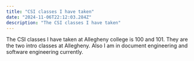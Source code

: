```yaml
---
title: "CSI classes I have taken"
date: "2024-11-06T22:12:03.284Z"
description: "The CSI classes I have taken"
---
```


The CSI classes I have taken at Allegheny college is 100 and 101. They are the two intro classes at Allegheny. Also I am in document engineering and software engineering currently.